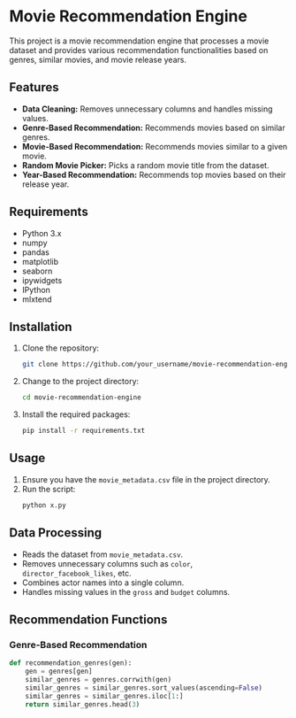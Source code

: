 # Movie Recommendation Engine

This project is a movie recommendation engine that processes a movie dataset and provides various recommendation functionalities based on genres, similar movies, and movie release years.

## Features

- **Data Cleaning:** Removes unnecessary columns and handles missing values.
- **Genre-Based Recommendation:** Recommends movies based on similar genres.
- **Movie-Based Recommendation:** Recommends movies similar to a given movie.
- **Random Movie Picker:** Picks a random movie title from the dataset.
- **Year-Based Recommendation:** Recommends top movies based on their release year.

## Requirements

- Python 3.x
- numpy
- pandas
- matplotlib
- seaborn
- ipywidgets
- IPython
- mlxtend

## Installation

1. Clone the repository:
    ```sh
    git clone https://github.com/your_username/movie-recommendation-engine.git
    ```
2. Change to the project directory:
    ```sh
    cd movie-recommendation-engine
    ```
3. Install the required packages:
    ```sh
    pip install -r requirements.txt
    ```

## Usage

1. Ensure you have the `movie_metadata.csv` file in the project directory.
2. Run the script:
    ```sh
    python x.py
    ```

## Data Processing

- Reads the dataset from `movie_metadata.csv`.
- Removes unnecessary columns such as `color`, `director_facebook_likes`, etc.
- Combines actor names into a single column.
- Handles missing values in the `gross` and `budget` columns.

## Recommendation Functions

### Genre-Based Recommendation

```python
def recommendation_genres(gen):
    gen = genres[gen]
    similar_genres = genres.corrwith(gen)
    similar_genres = similar_genres.sort_values(ascending=False)
    similar_genres = similar_genres.iloc[1:]
    return similar_genres.head(3)

